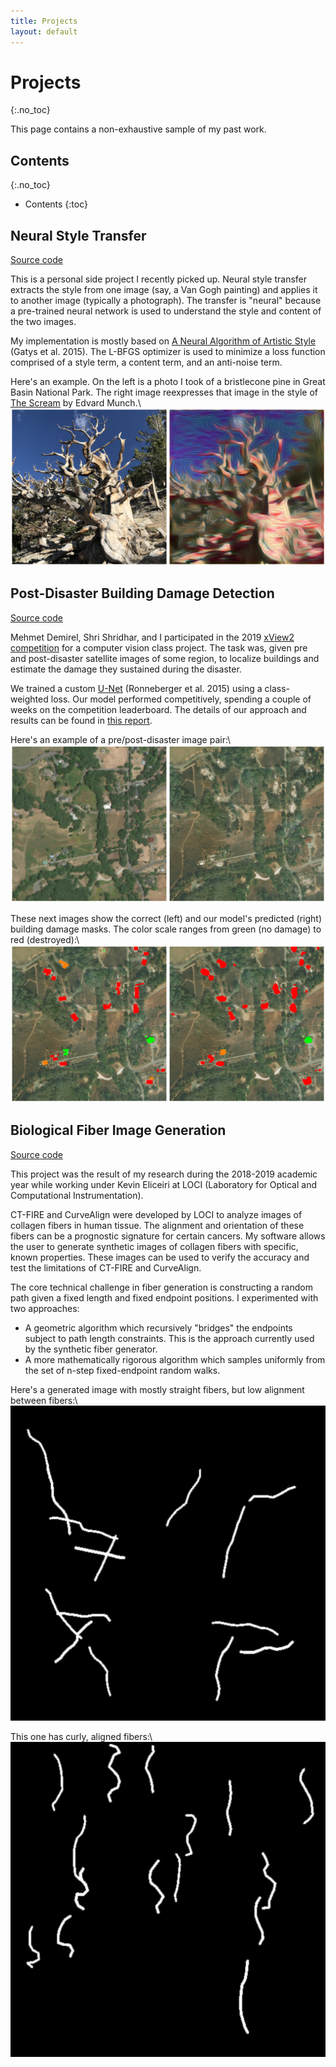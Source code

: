 ```yaml
---
title: Projects
layout: default
---
```


# Projects
{:.no_toc}

This page contains a non-exhaustive sample of my past work.

## Contents
{:.no_toc}

* Contents
{:toc}

## Neural Style Transfer

[Source code](https://github.com/mattdutson/style-transfer)

This is a personal side project I recently picked up. Neural style transfer extracts the style from one image (say, a Van Gogh painting) and applies it to another image (typically a photograph). The transfer is "neural" because a pre-trained neural network is used to understand the style and content of the two images.

My implementation is mostly based on [A Neural Algorithm of Artistic Style](https://arxiv.org/abs/1508.06576) (Gatys et al. 2015). The L-BFGS optimizer is used to minimize a loss function comprised of a style term, a content term, and an anti-noise term.

Here's an example. On the left is a photo I took of a bristlecone pine in Great Basin National Park. The right image reexpresses that image in the style of [The Scream](https://en.wikipedia.org/wiki/The_Scream) by Edvard Munch.\\
![style sample](/assets/style_sample.jpg)

## Post-Disaster Building Damage Detection

[Source code](https://github.com/mattdutson/xview2)

Mehmet Demirel, Shri Shridhar, and I participated in the 2019 [xView2 competition](https://xview2.org/) for a computer vision class project. The task was, given pre and post-disaster satellite images of some region, to localize buildings and estimate the damage they sustained during the disaster.

We trained a custom [U-Net](https://arxiv.org/abs/1505.04597) (Ronneberger et al. 2015) using a class-weighted loss. Our model performed competitively, spending a couple of weeks on the competition leaderboard. The details of our approach and results can be found in [this report](/assets/xview2_report.pdf).

Here's an example of a pre/post-disaster image pair:\\
![pre post sample](/assets/pre_post_sample.png)

These next images show the correct (left) and our model's predicted (right) building damage masks. The color scale ranges from green (no damage) to red (destroyed):\\
![true pred sample](/assets/true_pred_sample.png)

## Biological Fiber Image Generation

[Source code](https://github.com/uw-loci/syntheticfibergenerator)

This project was the result of my research during the 2018-2019 academic year while working under Kevin Eliceiri at LOCI (Laboratory for Optical and Computational Instrumentation).

CT-FIRE and CurveAlign were developed by LOCI to analyze images of collagen fibers in human tissue. The alignment and orientation of these fibers can be a prognostic signature for certain cancers. My software allows the user to generate synthetic images of collagen fibers with specific, known properties. These images can be used to verify the accuracy and test the limitations of CT-FIRE and CurveAlign.

The core technical challenge in fiber generation is constructing a random path given a fixed length and fixed endpoint positions. I experimented with two approaches:

 * A geometric algorithm which recursively "bridges" the endpoints subject to path length constraints. This is the approach currently used by the synthetic fiber generator.
 * A more mathematically rigorous algorithm which samples uniformly from the set of n-step fixed-endpoint random walks.

Here's a generated image with mostly straight fibers, but low alignment between fibers:\\
![straight fibers](/assets/straight_fibers.png)

This one has curly, aligned fibers:\\
![curly fibers](/assets/curly_fibers.png)
